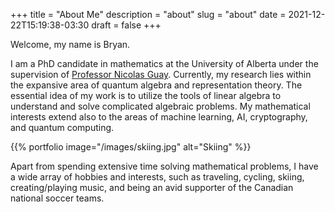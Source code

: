 +++
title = "About Me"
description = "about"
slug = "about"
date = 2021-12-22T15:19:38-03:30
draft = false
+++

Welcome, my name is Bryan.

I am a PhD candidate in mathematics at the University of Alberta under the supervision of [Professor Nicolas Guay](https://sites.ualberta.ca/~nguay/index.html). Currently, my research lies within the expansive area of quantum algebra and representation theory. The essential idea of my work is to utilize the tools of linear algebra to understand and solve complicated algebraic problems. My mathematical interests extend also to the areas of machine learning, AI, cryptography, and quantum computing.

{{% portfolio image="/images/skiing.jpg" alt="Skiing" %}}

Apart from spending extensive time solving mathematical problems, I have a wide array of hobbies and interests, such as traveling, cycling, skiing, creating/playing music, and being an avid supporter of the Canadian national soccer teams.
